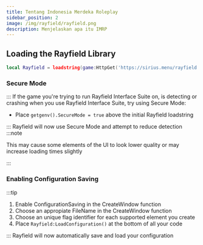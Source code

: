 ```yaml
---
title: Tentang Indonesia Merdeka Roleplay
sidebar_position: 2
image: /img/rayfield/rayfield.png
description: Menjelaskan apa itu IMRP
---
```


## Loading the Rayfield Library

```lua
local Rayfield = loadstring(game:HttpGet('https://sirius.menu/rayfield'))()
```

### Secure Mode

:::
If the game you're trying to run Rayfield Interface Suite on, is detecting or crashing when you use Rayfield Interface Suite, try using Secure Mode:

- Place `getgenv().SecureMode = true` above the initial Rayfield loadstring

:::
Rayfield will now use Secure Mode and attempt to reduce detection
:::note

This may cause some elements of the UI to look lower quality or may increase loading times slightly

:::

### Enabling Configuration Saving

:::tip

1. Enable ConfigurationSaving in the CreateWindow function
2. Choose an appropiate FileName in the CreateWindow function
3. Choose an unique flag identifier for each supported element you create
4. Place `Rayfield:LoadConfiguration()` at the bottom of all your code

:::
Rayfield will now automatically save and load your configuration
